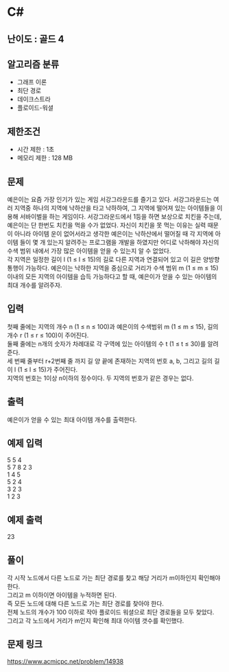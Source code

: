 # C#

## 난이도 : 골드 4

## 알고리즘 분류
  - 그래프 이론
  - 최단 경로
  - 데이크스트라
  - 플로이드-워셜

## 제한조건
  - 시간 제한 : 1초
  - 메모리 제한 : 128 MB

## 문제
예은이는 요즘 가장 인기가 있는 게임 서강그라운드를 즐기고 있다. 서강그라운드는 여러 지역중 하나의 지역에 낙하산을 타고 낙하하여, 그 지역에 떨어져 있는 아이템들을 이용해 서바이벌을 하는 게임이다. 서강그라운드에서 1등을 하면 보상으로 치킨을 주는데, 예은이는 단 한번도 치킨을 먹을 수가 없었다. 자신이 치킨을 못 먹는 이유는 실력 때문이 아니라 아이템 운이 없어서라고 생각한 예은이는 낙하산에서 떨어질 때 각 지역에 아이템 들이 몇 개 있는지 알려주는 프로그램을 개발을 하였지만 어디로 낙하해야 자신의 수색 범위 내에서 가장 많은 아이템을 얻을 수 있는지 알 수 없었다.<br/>
각 지역은 일정한 길이 l (1 ≤ l ≤ 15)의 길로 다른 지역과 연결되어 있고 이 길은 양방향 통행이 가능하다. 예은이는 낙하한 지역을 중심으로 거리가 수색 범위 m (1 ≤ m ≤ 15) 이내의 모든 지역의 아이템을 습득 가능하다고 할 때, 예은이가 얻을 수 있는 아이템의 최대 개수를 알려주자.<br/>


## 입력
첫째 줄에는 지역의 개수 n (1 ≤ n ≤ 100)과 예은이의 수색범위 m (1 ≤ m ≤ 15), 길의 개수 r (1 ≤ r ≤ 100)이 주어진다.<br/>
둘째 줄에는 n개의 숫자가 차례대로 각 구역에 있는 아이템의 수 t (1 ≤ t ≤ 30)를 알려준다.<br/>
세 번째 줄부터 r+2번째 줄 까지 길 양 끝에 존재하는 지역의 번호 a, b, 그리고 길의 길이 l (1 ≤ l ≤ 15)가 주어진다.<br/>
지역의 번호는 1이상 n이하의 정수이다. 두 지역의 번호가 같은 경우는 없다.<br/>


## 출력
예은이가 얻을 수 있는 최대 아이템 개수를 출력한다.<br/>


## 예제 입력
5 5 4<br/>
5 7 8 2 3<br/>
1 4 5<br/>
5 2 4<br/>
3 2 3<br/>
1 2 3<br/>


## 예제 출력
23<br/>


## 풀이
각 시작 노드에서 다른 노드로 가는 최단 경로를 찾고 해당 거리가 m이하인지 확인해야한다.<br/>
그리고 m 이하이면 아이템을 누적하면 된다.<br/>
즉 모든 노드에 대해 다른 노드로 가는 최단 경로를 찾아야 한다.<br/>
전체 노드의 개수가 100 이하로 작아 플로이드 워셜으로 최단 경로들을 모두 찾았다.<br/>
그리고 각 노드에서 거리가 m인지 확인해 최대 아이템 갯수를 확인했다.<br/>


## 문제 링크
https://www.acmicpc.net/problem/14938